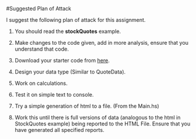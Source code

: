 #Suggested Plan of Attack 

I suggest the following plan of attack for this assignment. 

1. You should read the  **stockQuotes**  example.

2. Make changes to the code given, add in more analysis, ensure that you understand that code.

3. Download your starter code from [here](https://classroom.github.com/a/x3Tw6eai).
   
4. Design your  data type (Similar to QuoteData). 

5. Work on calculations.

6. Test it on simple text to console.

7.  Try a simple generation of html to a file. (From the Main.hs)

8.  Work this until there is full versions of data (analogous to the html in StockQuotes example) being reported to the HTML File. Ensure that you have generated all specified reports. 

    

